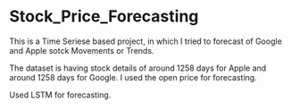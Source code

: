# Stock_Price_Forecasting

This is a Time Seriese based project, in which I tried to forecast of Google and Apple sotck Movements or Trends.

The dataset is having stock details of around 1258 days for Apple and around 1258 days for Google. I used the open price for forecasting.

Used LSTM for forecasting.
